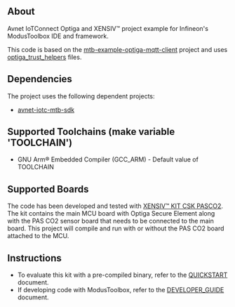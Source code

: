 ## About
Avnet IoTConnect Optiga and XENSIV&trade; project example for Infineon's ModusToolbox IDE and framework.

This code is based on the [mtb-example-optiga-mqtt-client](https://github.com/Infineon/mtb-example-optiga-mqtt-client) project and
 uses [optiga_trust_helpers](https://github.com/Infineon/mtb-example-optiga-mqtt-client/blob/master/source/optiga_trust_helpers.c) files.

## Dependencies
The project uses the following dependent projects:
* [avnet-iotc-mtb-sdk](https://github.com/avnet-iotconnect/avnet-iotc-mtb-sdk)

## Supported Toolchains (make variable 'TOOLCHAIN')

* GNU Arm® Embedded Compiler (GCC_ARM) - Default value of TOOLCHAIN

## Supported Boards

The code has been developed and tested with
[XENSIV&trade; KIT CSK PASCO2](https://www.infineon.com/cms/en/product/evaluation-boards/kit_csk_pasco2).
The kit contains the main MCU board with Optiga Secure Element along with the PAS CO2 sensor board that needs to be connected to the main board. 
This project will compile and run with or without the PAS CO2 board attached to the MCU. 

## Instructions
* To evaluate this kit with a pre-compiled binary, refer to the [QUICKSTART](./QUICKSTART.md) document.
* If developing code with ModusToolbox, refer to the [DEVELOPER_GUIDE](./DEVELOPER_GUIDE.md) document.
